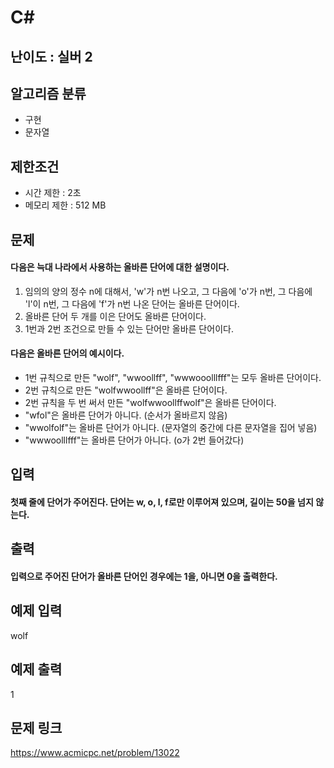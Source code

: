 # C#

## 난이도 : 실버 2

## 알고리즘 분류
  - 구현
  - 문자열

## 제한조건
  - 시간 제한 : 2초
  - 메모리 제한 : 512 MB

## 문제
#### 다음은 늑대 나라에서 사용하는 올바른 단어에 대한 설명이다.
  1. 임의의 양의 정수 n에 대해서, 'w'가 n번 나오고, 그 다음에 'o'가 n번, 그 다음에 'l'이 n번, 그 다음에 'f'가 n번 나온 단어는 올바른 단어이다.
  2. 올바른 단어 두 개를 이은 단어도 올바른 단어이다.
  3. 1번과 2번 조건으로 만들 수 있는 단어만 올바른 단어이다.

#### 다음은 올바른 단어의 예시이다.
  - 1번 규칙으로 만든 "wolf", "wwoollff", "wwwooolllfff"는 모두 올바른 단어이다.
  - 2번 규칙으로 만든 "wolfwwoollff"은 올바른 단어이다.
  - 2번 규칙을 두 번 써서 만든 "wolfwwoollffwolf"은 올바른 단어이다.
  - "wfol"은 올바른 단어가 아니다. (순서가 올바르지 않음)
  - "wwolfolf"는 올바른 단어가 아니다. (문자열의 중간에 다른 문자열을 집어 넣음)
  - "wwwoolllfff"는 올바른 단어가 아니다. (o가 2번 들어갔다)

## 입력
#### 첫째 줄에 단어가 주어진다. 단어는 w, o, l, f로만 이루어져 있으며, 길이는 50을 넘지 않는다.

## 출력
#### 입력으로 주어진 단어가 올바른 단어인 경우에는 1을, 아니면 0을 출력한다.

## 예제 입력
wolf<br/>

## 예제 출력
1<br/>

## 문제 링크
https://www.acmicpc.net/problem/13022